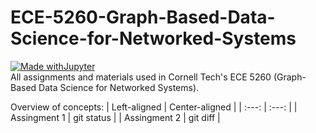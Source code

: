# ECE-5260-Graph-Based-Data-Science-for-Networked-Systems
[![Made withJupyter](https://img.shields.io/badge/Made%20with-Jupyter-orange?style=for-the-badge&logo=Jupyter)](https://jupyter.org/try)<br>
All assignments and materials used in Cornell Tech's ECE 5260 (Graph-Based Data Science for Networked Systems).

Overview of concepts:
| Left-aligned | Center-aligned |
| :---:        |     :---:      |
| Assingment 1   | git status     |
| Assingment 2   | git diff       |
